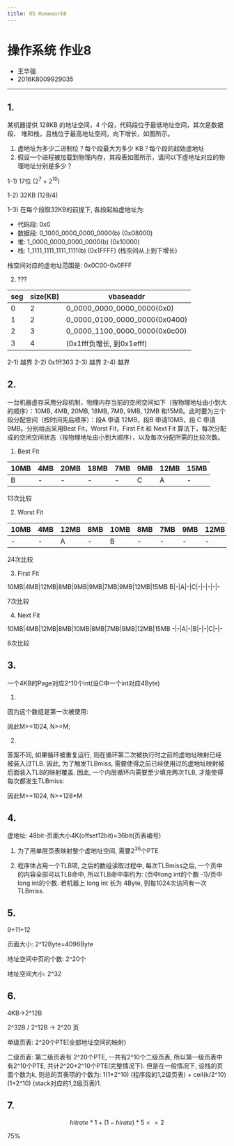 ```yaml
---
title: OS Homework8
---
```



# 操作系统 作业8

* 王华强
* 2016K8009929035

***

## 1.

某机器提供 128KB 的地址空间，4 个段，代码段位于最低地址空间，其次是数据段、
堆和栈，且栈位于最高地址空间，向下增长，如图所示。
1) 虚地址为多少二进制位？每个段最大为多少 KB？每个段的起始虚地址
2) 假设一个进程被加载到物理内存，其段表如图所示，请问以下虚地址对应的物理地址分别是多少？

1-1) 17位 $(2^7+2^{10})$

1-2) 32KB (128/4)

1-3) 在每个段取32KB的前提下, 各段起始虚地址为:

* 代码段: 0x0
* 数据段: 0_1000_0000_0000_0000(b) (0x08000)
* 堆: 1_0000_0000_0000_0000(b) (0x10000)
* 栈: 1_1111_1111_1111_1111(b) (0x1FFFF) (栈空间从上到下增长)

栈空间对应的虚地址范围是: 0x0C00-0x0FFF


2) ???

seg|size(KB)|vbaseaddr
-|-|-
0|2|0_0000_0000_0000_0000(0x0)
1|2|0_0000_0100_0000_0000(0x0400)
2|3|0_0000_1100_0000_0000(0x0c00)
3|4|(0x1fff负增长, 到0x1efff)

2-1) 越界
2-2) 0x1ff363
2-3) 越界
2-4) 越界


## 2.

一台机器虚存采用分段机制，物理内存当前的空闲空间如下（按物理地址由小到大的顺序）：10MB, 4MB, 20MB, 18MB, 7MB, 9MB, 12MB 和15MB。此时要为三个段分配空间（按时间先后顺序）：段A 申请 12MB，段B 申请10MB，段 C 申请 9MB。分别给出采用Best Fit，Worst Fit，First Fit 和 Next Fit 算法下，每次分配成的空闲空间状态（按物理地址由小到大顺序），以及每次分配所需的比较次数。

1) Best Fit


10MB|4MB|20MB|18MB|7MB|9MB|12MB|15MB
-|-|-|-|-|-|-|-
B|-|-|-|-|C|A|-

13次比较

2) Worst Fit

10MB|4MB|12MB|8MB|10MB|8MB|7MB|9MB|12MB|9MB|6MB
-|-|-|-|-|-|-|-|-|-|-
-|-|A|-|B|-|-|-|-|C|-

24次比较

3) First Fit 

10MB|4MB|12MB|8MB|9MB|9MB|7MB|9MB|12MB|15MB
B|-|A|-|C|-|-|-|-|-

7次比较

4) Next Fit

10MB|4MB|12MB|8MB|10MB|8MB|7MB|9MB|12MB|15MB
-|-|A|-|B|-|-|C|-|-

8次比较

## 3.

一个4KB的Page对应2^10个int(设C中一个int对应4Byte)

1)

因为这个数组是第一次被使用:

因此M>=1024, N>=M;

2)

答案不同, 如果循环被重复运行, 则在循环第二次被执行时之前的虚地址映射已经被装入过TLB. 因此, 为了触发TLBmiss, 需要使得之前已经使用过的虚地址映射被后面装入TLB的映射覆盖. 因此, 一个内层循环内需要至少填充两次TLB, 才能使得每次都发生TLBmiss:

因此M>=1024, N>=128*M

## 4.

虚地址: 48bit-页面大小4K(offset12bit)=36bit(页表编号)

1) 为了用单层页表映射整个虚地址空间, 需要$2^36$个PTE

2) 程序体占用一个TLB项, 之后的数组读取过程中, 每次TLBmiss之后, 一个页中的内容全部可以TLB命中, 所以TLB命中率约为: (页中long int的个数 -1)/页中long int的个数. 若机器上 long int 长为 4Byte, 则每1024次访问有一次TLBmiss.

## 5. 

9+11+12

页面大小: 2^12Byte=4096Byte

地址空间中页的个数: 2^20个

地址空间大小: 2^32

## 6. 

4KB->2^12B

2^32B / 2^12B -> 2^20 页

单级页表: 2^20个PTE(全部地址空间的映射)

二级页表: 第二级页表有 2^20个PTE, 一共有2^10个二级页表, 所以第一级页表中有2^10个PTE, 共计2^20+2^10个PTE(完整情况下). 但是在一般情况下, 设栈的页面个数为k, 则总的页表项的个数为: 1(1+2^10) (程序段的1,2级页表) + ceil(k/2^10)(1+2^10) (stack对应的1,2级页表)1. 

## 7.

$$hitrate*1+(1-hirate)*5<=2$$

75%